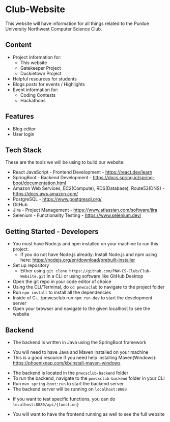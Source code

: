# Club-Website
This website will have information for all things related to the Purdue University Northwest Computer Science Club.

## Content
* Project information for:
  * This website
  * Gatekeeper Project
  * Duckietown Project
* Helpful resources for students
* Blogs posts for events / Highlights
* Event information for:
  * Coding Contests
  * Hackathons

## Features
* Blog editor
* User login

## Tech Stack
These are the tools we will be using to build our website: 
* React JavaScript - Frontend Development - https://react.dev/learn
* SpringBoot - Backend Development - https://docs.spring.io/spring-boot/documentation.html
* Amazon Web Services, EC2(Compute), RDS(Database), Route53(DNS) - https://docs.aws.amazon.com/
* PostgreSQL - https://www.postgresql.org/
* GitHub
* Jira - Project Management - https://www.atlassian.com/software/jira
* Selenium - Functionality Testing - https://www.selenium.dev/

## Getting Started - Developers
* You must have Node.js and npm installed on your machine to run this project.
  - If you do not have Node.js already: Install Node.js and npm using here: https://nodejs.org/en/download/prebuilt-installer
* Set up repository
  - Either using `git clone https://github.com/PNW-CS-Club/Club-Website.git` in a CLI or using software like GitHub Desktop
* Open the git repo in your code editor of choice
* Using the CLI/Terminal, do `cd pnwcsclub` to navigate to the project folder
* Run `npm install` to install all the dependencies
* Inside of C:\...\pnwcsclub run `npm run dev` to start the development server
* Open your browser and navigate to the given localhost to see the website

## Backend
* The backend is written in Java using the SpringBoot framework
 - You will need to have Java and Maven installed on your machine
 - This is a good resource if you need help installing Maven(Windows): https://phoenixnap.com/kb/install-maven-windows
* The backend is located in the `pnwcsclub-backend` folder
* To run the backend, navigate to the `pnwcsclub-backend` folder in your CLI
* Run `mvn spring-boot:run` to start the backend server
* The backend server will be running on `localhost:8080`
 - If you want to test specific functions, you can do `localhost:8080/api/{function}`
* You will want to have the frontend running as well to see the full website

